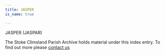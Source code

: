 ```yaml
---
title: JASPER
is_name: true

---
```


JASPER (JASPAR)


The Stoke Climsland Parish Archive holds material under this index entry. To find out more please [contact us](/contact/)
